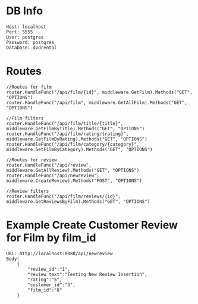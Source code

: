 # DB Info
	Host: localhost
	Port: 5555
	User: postgres
	Password: postgres
	Database: dvdrental

# Routes

	//Routes for film
	router.HandleFunc("/api/film/{id}", middleware.GetFilm).Methods("GET", "OPTIONS")
	router.HandleFunc("/api/film", middleware.GetAllFilm).Methods("GET", "OPTIONS")
	
	//Film filters
	router.HandleFunc("/api/film/title/{title}", middleware.GetFilmByTitle).Methods("GET", "OPTIONS")
	router.HandleFunc("/api/film/rating/{rating}", middleware.GetFilmByRating).Methods("GET", "OPTIONS")
	router.HandleFunc("/api/film/category/{category}", middleware.GetFilmByCategory).Methods("GET", "OPTIONS")

	//Routes for review
	router.HandleFunc("/api/review", middleware.GetAllReview).Methods("GET", "OPTIONS")
	router.HandleFunc("/api/newreview", middleware.CreateReview).Methods("POST", "OPTIONS")
	
	//Review filters
	router.HandleFunc("/api/film/reviews/{id}", middleware.GetReviewsByFilm).Methods("GET", "OPTIONS")

# Example Create Customer Review for Film by film_id

	URL: http://localhost:8080/api/newreview
	Body:
		{
		    "review_id":"1",
		    "review_text":"Testing New Review Insertion",
		    "rating":"5",
		    "customer_id":"3",
		    "film_id":"8"
		}
